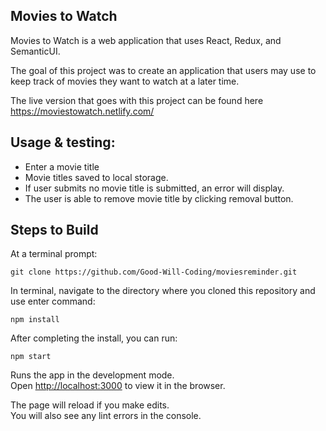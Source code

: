 ## Movies to Watch

Movies to Watch is a web application that uses React, Redux, and SemanticUI.

The goal of this project was to create an application that users may use to keep track of movies they want to watch at a later time.

The live version that goes with this project can be found here
https://moviestowatch.netlify.com/

## Usage & testing:

- Enter a movie title
- Movie titles saved to local storage.
- If user submits no movie title is submitted, an error will display.
-  The user is able to remove movie title by clicking removal button.


 ## Steps to Build

At a terminal prompt:

`git clone https://github.com/Good-Will-Coding/moviesreminder.git` 

In terminal, navigate to the directory where you cloned this repository and use
enter command:

`npm install`

After completing the install, you can run:

`npm start`

Runs the app in the development mode.<br>
Open [http://localhost:3000](http://localhost:3000) to view it in the browser.

The page will reload if you make edits.<br>
You will also see any lint errors in the console.

